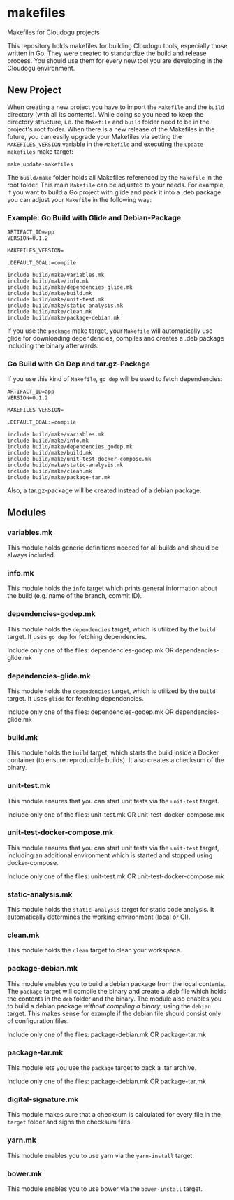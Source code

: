 # makefiles
Makefiles for Cloudogu projects

This repository holds makefiles for building Cloudogu tools, especially those written in Go. They were created to standardize the build and release process. You should use them for every new tool you are developing in the Cloudogu environment.

## New Project
When creating a new project you have to import the `Makefile` and the `build` directory (with all its contents). While doing so you need to keep the directory structure, i.e. the `Makefile` and `build` folder need to be in the project's root folder.
When there is a new release of the Makefiles in the future, you can easily upgrade your Makefiles via setting the `MAKEFILES_VERSION` variable in the `Makefile` and executing the `update-makefiles` make target:

```
make update-makefiles
```

The `build/make` folder holds all Makefiles referenced by the `Makefile` in the root folder. This main `Makefile` can be adjusted to your needs. For example, if you want to build a Go project with glide and pack it into a .deb package you can adjust your `Makefile` in the following way:

### Example: Go Build with Glide and Debian-Package
```
ARTIFACT_ID=app
VERSION=0.1.2

MAKEFILES_VERSION= 

.DEFAULT_GOAL:=compile

include build/make/variables.mk
include build/make/info.mk
include build/make/dependencies_glide.mk
include build/make/build.mk
include build/make/unit-test.mk
include build/make/static-analysis.mk
include build/make/clean.mk
include build/make/package-debian.mk

```

If you use the `package` make target, your `Makefile` will automatically use glide for downloading dependencies, compiles and creates a .deb package including the binary afterwards.

### Go Build with Go Dep and tar.gz-Package
If you use this kind of `Makefile`, `go dep` will be used to fetch dependencies:

```
ARTIFACT_ID=app
VERSION=0.1.2

MAKEFILES_VERSION= 

.DEFAULT_GOAL:=compile

include build/make/variables.mk
include build/make/info.mk
include build/make/dependencies_godep.mk
include build/make/build.mk
include build/make/unit-test-docker-compose.mk
include build/make/static-analysis.mk
include build/make/clean.mk
include build/make/package-tar.mk
```

Also, a tar.gz-package will be created instead of a debian package.

## Modules

### variables.mk

This module holds generic definitions needed for all builds and should be always included.

### info.mk

This module holds the `info` target which prints general information about the build (e.g. name of the branch, commit ID).

### dependencies-godep.mk

This module holds the `dependencies` target, which is utilized by the `build` target. It uses `go dep` for fetching dependencies.

Include only one of the files: dependencies-godep.mk OR dependencies-glide.mk

### dependencies-glide.mk

This module holds the `dependencies` target, which is utilized by the `build` target. It uses `glide` for fetching dependencies.

Include only one of the files: dependencies-godep.mk OR dependencies-glide.mk

### build.mk

This module holds the `build` target, which starts the build inside a Docker container (to ensure reproducible builds). It also creates a checksum of the binary.

### unit-test.mk

This module ensures that you can start unit tests via the `unit-test` target.

Include only one of the files: unit-test.mk OR unit-test-docker-compose.mk

### unit-test-docker-compose.mk

This module ensures that you can start unit tests via the `unit-test` target, including an additional environment which is started and stopped using docker-compose.

Include only one of the files: unit-test.mk OR unit-test-docker-compose.mk

### static-analysis.mk

This module holds the `static-analysis` target for static code analysis. It automatically determines the working environment (local or CI).

### clean.mk

This module holds the `clean` target to clean your workspace.

### package-debian.mk

This module enables you to build a debian package from the local contents. The `package` target will compile the binary and create a .deb file which holds the contents in the `deb` folder and the binary.
The module also enables you to build a debian package *without compiling a binary*, using the `debian` target. This makes sense for example if the debian file should consist only of configuration files.

Include only one of the files: package-debian.mk OR package-tar.mk

### package-tar.mk

This module lets you use the `package` target to pack a .tar archive.

Include only one of the files: package-debian.mk OR package-tar.mk

### digital-signature.mk

This module makes sure that a checksum is calculated for every file in the `target` folder and signs the checksum files.

### yarn.mk

This module enables you to use yarn via the `yarn-install` target.

### bower.mk

This module enables you to use bower via the `bower-install` target.